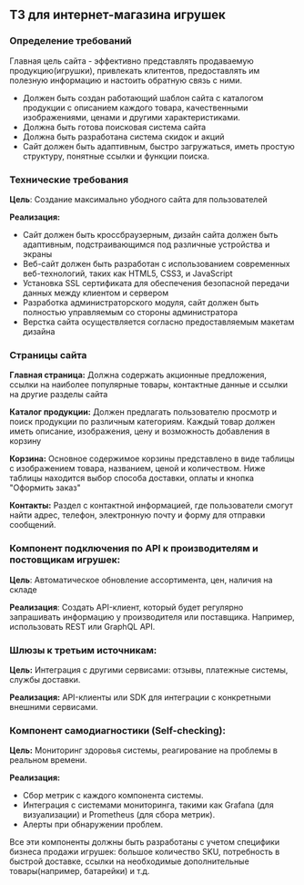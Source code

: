## ТЗ для интернет-магазина игрушек
### Определение требований
Главная цель сайта - эффективно представлять продаваемую продукцию(игрушки), привлекать клитентов, предоставлять им полезную информацию и настоить обратную связь с ними.

- Должен быть создан работающий шаблон сайта с каталогом продукции с описанием каждого товара, качественными изображениями, ценами и другими характеристиками.
- Должна быть готова поисковая система сайта
- Должна быть разработана система скидок и акций
- Сайт должен быть адаптивным, быстро загружаться, иметь простую структуру, понятные ссылки и функции поиска.

### Технические требования
**Цель**: Создание максимально убодного сайта для пользователей

**Реализация:** 
- Сайт должен быть кроссбраузерным, дизайн сайта должен быть адаптивным, подстраивающимся под различные устройства и экраны
- Веб-сайт должен быть разработан с использованием современных веб-технологий, таких как HTML5, CSS3, и JavaScript
- Установка SSL сертификата для обеспечения безопасной передачи данных между клиентом и сервером
- Разработка администраторского модуля, сайт должен быть полностью управляемым со стороны администратора
- Верстка сайта осуществляется согласно предоставляемым макетам дизайна

### Страницы сайта
**Главная страница:** Должна содержать акционные предложения, ссылки на наиболее популярные товары, контактные данные и ссылки на другие разделы сайта

**Каталог продукции:** Должен предлагать пользователю просмотр и поиск продукции по различным категориям. Каждый товар должен иметь описание, изображения, цену и возможность добавления в корзину

**Корзина:** Основное содержимое корзины представлено в виде таблицы с изображением товара, названием, ценой и количеством. Ниже таблицы находится выбор способа доставки, оплаты и кнопка "Оформить заказ"

**Контакты:** Раздел с контактной информацией, где пользователи смогут найти адрес, телефон, электронную почту и форму для отправки сообщений.

### Компонент подключения по API к производителям и постовщикам игрушек:
**Цель**: Автоматическое обновление ассортимента, цен, наличия на складе

**Реализация**: Создать API-клиент, который будет регулярно запрашивать информацию у производителя или поставщика. Например, использовать REST или GraphQL API.

### Шлюзы к третьим источникам:
**Цель:** Интеграция с другими сервисами: отзывы, платежные системы, службы доставки.

**Реализация:** API-клиенты или SDK для интеграции с конкретными внешними сервисами.

### Компонент самодиагностики (Self-checking):
**Цель:** Мониторинг здоровья системы, реагирование на проблемы в реальном времени.

**Реализация:**
- Сбор метрик с каждого компонента системы.
- Интеграция с системами мониторинга, такими как Grafana (для визуализации) и Prometheus (для сбора метрик).
- Алерты при обнаружении проблем.

Все эти компоненты должны быть разработаны с учетом специфики бизнеса продажи игрушек: большое количество SKU, потребность в быстрой доставке, ссылки на необходимые дополнительные товары(например, батарейки) и т.д.
